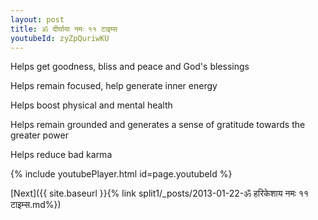 ```yaml
---
layout: post
title: ॐ दीर्घाया नमः ११ टाइम्स
youtubeId: zyZpQuriwKU
---
```

 
 
Helps get goodness, bliss and peace and God's blessings
 
Helps remain focused, help generate inner energy 
 
Helps boost physical and mental health 
 
Helps remain grounded and generates a sense of gratitude towards the greater power 
 
Helps reduce bad karma
 
 
 
 


{% include youtubePlayer.html id=page.youtubeId %}
 
[Next]({{ site.baseurl }}{% link  split1/_posts/2013-01-22-ॐ हरिकेशाय नमः ११ टाइम्स.md%})
 
